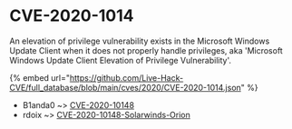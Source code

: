 # CVE-2020-1014

An elevation of privilege vulnerability exists in the Microsoft Windows Update Client when it does not properly handle privileges, aka 'Microsoft Windows Update Client Elevation of Privilege Vulnerability'.

{% embed url="https://github.com/Live-Hack-CVE/full_database/blob/main/cves/2020/CVE-2020-1014.json" %}


* B1anda0 ~> [CVE-2020-10148](https://zeste.alice-snow.ru/2020/database/cve-2020-1014/cve-2020-10148-b1anda0)
* rdoix ~> [CVE-2020-10148-Solarwinds-Orion](https://zeste.alice-snow.ru/2020/database/cve-2020-1014/cve-2020-10148-solarwinds-orion-rdoix)